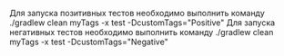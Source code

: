 Для запуска позитивных тестов необходимо выполнить команду ./gradlew clean myTags -x test -DcustomTags="Positive"
Для запуска негативных тестов необходимо выполнить команду ./gradlew clean myTags -x test -DcustomTags="Negative"
